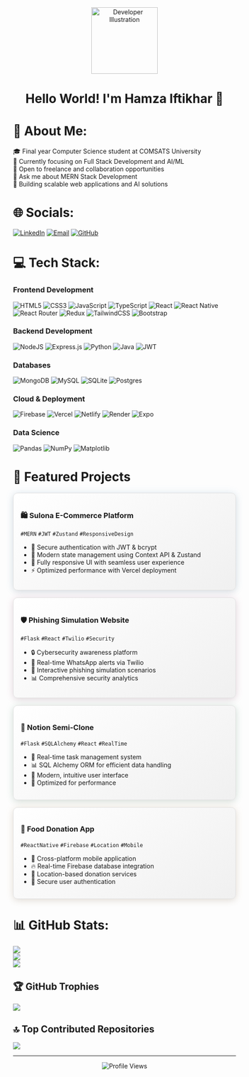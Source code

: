 <div align="center">
  <img src="https://raw.githubusercontent.com/Tarikul-Islam-Anik/Animated-Fluent-Emojis/master/Emojis/People/Technologist.png" alt="Developer Illustration" width="150" />

  # Hello World! I'm Hamza Iftikhar 👋
</div>

# 💫 About Me:
🎓 Final year Computer Science student at COMSATS University\
🌱 Currently focusing on Full Stack Development and AI/ML\
💼 Open to freelance and collaboration opportunities\
💬 Ask me about MERN Stack Development\
🚀 Building scalable web applications and AI solutions

# 🌐 Socials:
[![LinkedIn](https://img.shields.io/badge/LinkedIn-%230077B5.svg?logo=linkedin&logoColor=white)](https://linkedin.com/in/hamzaiftikhhar) 
[![Email](https://img.shields.io/badge/Email-%23D14836.svg?logo=gmail&logoColor=white)](mailto:alihamxa366@gmail.com)
[![GitHub](https://img.shields.io/badge/GitHub-%23181717.svg?logo=github&logoColor=white)](https://github.com/hamzaiftikhhar)

# 💻 Tech Stack:

### Frontend Development
![HTML5](https://img.shields.io/badge/html5-%23E34F26.svg?style=for-the-badge&logo=html5&logoColor=white) 
![CSS3](https://img.shields.io/badge/css3-%231572B6.svg?style=for-the-badge&logo=css3&logoColor=white) 
![JavaScript](https://img.shields.io/badge/javascript-%23323330.svg?style=for-the-badge&logo=javascript&logoColor=%23F7DF1E) 
![TypeScript](https://img.shields.io/badge/typescript-%23007ACC.svg?style=for-the-badge&logo=typescript&logoColor=white) 
![React](https://img.shields.io/badge/react-%2320232a.svg?style=for-the-badge&logo=react&logoColor=%2361DAFB) 
![React Native](https://img.shields.io/badge/react_native-%2320232a.svg?style=for-the-badge&logo=react&logoColor=%2361DAFB) 
![React Router](https://img.shields.io/badge/React_Router-CA4245?style=for-the-badge&logo=react-router&logoColor=white) 
![Redux](https://img.shields.io/badge/redux-%23593d88.svg?style=for-the-badge&logo=redux&logoColor=white) 
![TailwindCSS](https://img.shields.io/badge/tailwindcss-%2338B2AC.svg?style=for-the-badge&logo=tailwind-css&logoColor=white) 
![Bootstrap](https://img.shields.io/badge/bootstrap-%23563D7C.svg?style=for-the-badge&logo=bootstrap&logoColor=white) 

### Backend Development
![NodeJS](https://img.shields.io/badge/node.js-6DA55F?style=for-the-badge&logo=node.js&logoColor=white) 
![Express.js](https://img.shields.io/badge/express.js-%23404d59.svg?style=for-the-badge&logo=express&logoColor=%2361DAFB) 
![Python](https://img.shields.io/badge/python-3670A0?style=for-the-badge&logo=python&logoColor=ffdd54) 
![Java](https://img.shields.io/badge/java-%23ED8B00.svg?style=for-the-badge&logo=java&logoColor=white)
![JWT](https://img.shields.io/badge/JWT-black?style=for-the-badge&logo=JSON%20web%20tokens)

### Databases
![MongoDB](https://img.shields.io/badge/MongoDB-%234ea94b.svg?style=for-the-badge&logo=mongodb&logoColor=white) 
![MySQL](https://img.shields.io/badge/mysql-%2300f.svg?style=for-the-badge&logo=mysql&logoColor=white) 
![SQLite](https://img.shields.io/badge/sqlite-%2307405e.svg?style=for-the-badge&logo=sqlite&logoColor=white) 
![Postgres](https://img.shields.io/badge/postgres-%23316192.svg?style=for-the-badge&logo=postgresql&logoColor=white) 

### Cloud & Deployment
![Firebase](https://img.shields.io/badge/firebase-%23039BE5.svg?style=for-the-badge&logo=firebase) 
![Vercel](https://img.shields.io/badge/vercel-%23000000.svg?style=for-the-badge&logo=vercel&logoColor=white) 
![Netlify](https://img.shields.io/badge/netlify-%23000000.svg?style=for-the-badge&logo=netlify&logoColor=#00C7B7) 
![Render](https://img.shields.io/badge/Render-%46E3B7.svg?style=for-the-badge&logo=render&logoColor=white)
![Expo](https://img.shields.io/badge/expo-1C1E24?style=for-the-badge&logo=expo&logoColor=#D04A37)

### Data Science
![Pandas](https://img.shields.io/badge/pandas-%23150458.svg?style=for-the-badge&logo=pandas&logoColor=white) 
![NumPy](https://img.shields.io/badge/numpy-%23013243.svg?style=for-the-badge&logo=numpy&logoColor=white) 
![Matplotlib](https://img.shields.io/badge/Matplotlib-%23ffffff.svg?style=for-the-badge&logo=Matplotlib&logoColor=black)

# 🚀 Featured Projects

<div style="display: grid; gap: 1rem;">

<div style="border: 1px solid #e0e0e0; border-radius: 10px; padding: 1rem; background: linear-gradient(145deg, #ffffff, #f0f0f0); box-shadow: 0 4px 15px rgba(0,0,0,0.1), 0 0 20px rgba(66,153,225,0.1);">

### 🛍️ Sulona E-Commerce Platform
`#MERN` `#JWT` `#Zustand` `#ResponsiveDesign`
- 🔐 Secure authentication with JWT & bcrypt
- 🔄 Modern state management using Context API & Zustand
- 📱 Fully responsive UI with seamless user experience
- ⚡ Optimized performance with Vercel deployment
</div>

<div style="border: 1px solid #e0e0e0; border-radius: 10px; padding: 1rem; background: linear-gradient(145deg, #ffffff, #f0f0f0); box-shadow: 0 4px 15px rgba(0,0,0,0.1), 0 0 20px rgba(237,100,166,0.1);">

### 🛡️ Phishing Simulation Website
`#Flask` `#React` `#Twilio` `#Security`
- 🔒 Cybersecurity awareness platform
- 📲 Real-time WhatsApp alerts via Twilio
- 🎯 Interactive phishing simulation scenarios
- 📊 Comprehensive security analytics
</div>

<div style="border: 1px solid #e0e0e0; border-radius: 10px; padding: 1rem; background: linear-gradient(145deg, #ffffff, #f0f0f0); box-shadow: 0 4px 15px rgba(0,0,0,0.1), 0 0 20px rgba(72,187,120,0.1);">

### 📝 Notion Semi-Clone
`#Flask` `#SQLAlchemy` `#React` `#RealTime`
- 🔄 Real-time task management system
- 📊 SQL Alchemy ORM for efficient data handling
- 🎨 Modern, intuitive user interface
- 🚀 Optimized for performance
</div>

<div style="border: 1px solid #e0e0e0; border-radius: 10px; padding: 1rem; background: linear-gradient(145deg, #ffffff, #f0f0f0); box-shadow: 0 4px 15px rgba(0,0,0,0.1), 0 0 20px rgba(246,173,85,0.1);">

### 🤝 Food Donation App
`#ReactNative` `#Firebase` `#Location` `#Mobile`
- 📱 Cross-platform mobile application
- 🔥 Real-time Firebase database integration
- 📍 Location-based donation services
- 🔐 Secure user authentication
</div>

</div>

# 📊 GitHub Stats:
![](https://github-readme-stats.vercel.app/api?username=hamzaiftikhhar&theme=radical&hide_border=false&include_all_commits=true&count_private=true)<br/>
![](https://github-readme-streak-stats.herokuapp.com/?user=hamzaiftikhhar&theme=radical&hide_border=false)<br/>
![](https://github-readme-stats.vercel.app/api/top-langs/?username=hamzaiftikhhar&theme=radical&hide_border=false&include_all_commits=true&count_private=true&layout=compact)

## 🏆 GitHub Trophies
![](https://github-profile-trophy.vercel.app/?username=hamzaiftikhhar&theme=radical&no-frame=false&no-bg=false&margin-w=4)

## 🔝 Top Contributed Repositories
![](https://github-contributor-stats.vercel.app/api?username=hamzaiftikhhar&limit=5&theme=radical&combine_all_yearly_contributions=true)

---
<div align="center">
  <img src="https://komarev.com/ghpvc/?username=hamzaiftikhhar&color=blueviolet" alt="Profile Views" />
</div>
